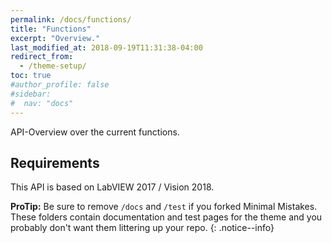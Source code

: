 ```yaml
---
permalink: /docs/functions/
title: "Functions"
excerpt: "Overview."
last_modified_at: 2018-09-19T11:31:38-04:00
redirect_from:
  - /theme-setup/
toc: true
#author_profile: false
#sidebar:
#  nav: "docs"
---
```


API-Overview over the current functions.
## Requirements

This API is based on LabVIEW 2017 / Vision 2018.

[^structure]: See [**Structure** page]({{ "/docs/structure/" | relative_url }}) for a list of theme files and what they do.

**ProTip:** Be sure to remove `/docs` and `/test` if you forked Minimal Mistakes. These folders contain documentation and test pages for the theme and you probably don't want them littering up your repo.
{: .notice--info}
